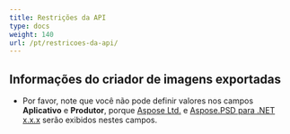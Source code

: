 ```yaml
---
title: Restrições da API
type: docs
weight: 140
url: /pt/restricoes-da-api/
---
```


## **Informações do criador de imagens exportadas**
- Por favor, note que você não pode definir valores nos campos **Aplicativo** e **Produtor**, porque [Aspose Ltd.](https://www.aspose.com) e [Aspose.PSD para .NET x.x.x](https://products.aspose.com/psd/net) serão exibidos nestes campos.
